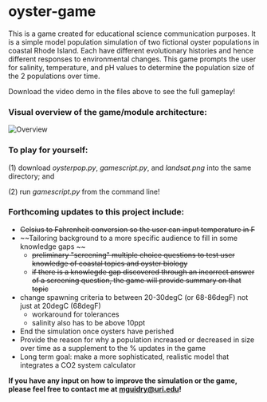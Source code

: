 # oyster-game
This is a game created for educational science communication purposes. It is a simple model population simulation of two fictional oyster populations in coastal Rhode Island. Each have different evolutionary histories and hence different responses to environmental changes. This game prompts the user for salinity, temperature, and pH values to determine the population size of the 2 populations over time.

Download the video demo in the files above to see the full gameplay!


### Visual overview of the game/module architecture: 
![Overview](overview.png)


### To play for yourself:
(1) download *oysterpop.py*, *gamescript.py*, and *landsat.png* into the same directory; and

(2) run *gamescript.py* from the command line!




### Forthcoming updates to this project include:

* ~~Celsius to Fahrenheit conversion so the user can input temperature in F~~
* ~~Tailoring background to a more specific audience to fill in some knowledge gaps ~~
  - ~~preliminary "screening" multiple choice questions to test user knowledge of coastal topics and oyster biology~~
  - ~~if there is a knowlegde gap discovered through an incorrect answer of a screening question, the game will provide summary on that topic~~
* change spawning criteria to between 20-30degC (or 68-86degF) not just at 20degC (68degF)
  - workaround for tolerances
  - salinity also has to be above 10ppt 
* End the simulation once oysters have perished 
* Provide the reason for why a population increased or decreased in size over time as a supplement to the % updates in the game
* Long term goal: make a more sophisticated, realistic model that integrates a CO2 system calculator



**If you have any input on how to improve the simulation or the game, please feel free to contact me at mguidry@uri.edu!**
